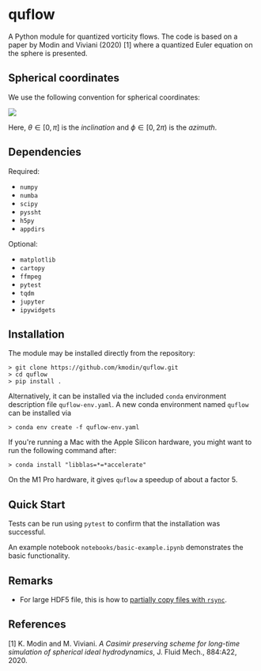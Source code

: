 # quflow

A Python module for quantized vorticity flows. 
The code is based on a paper by Modin and Viviani (2020) [1] 
where a quantized Euler equation on the sphere is presented.

## Spherical coordinates

We use the following convention for spherical coordinates:

![](https://upload.wikimedia.org/wikipedia/commons/4/4f/3D_Spherical.svg)

Here, $\theta \in [0,\pi]$ is the *inclination* and $\phi \in [0,2\pi)$ is the *azimuth*.

## Dependencies

Required:

* `numpy`
* `numba`
* `scipy`
* `pyssht`
* `h5py`
* `appdirs`

Optional:

* `matplotlib`
* `cartopy`
* `ffmpeg`
* `pytest`
* `tqdm`
* `jupyter`
* `ipywidgets`

## Installation

The module may be installed directly from the repository:
```
> git clone https://github.com/kmodin/quflow.git
> cd quflow
> pip install .
```

Alternatively, it can be installed via the included `conda` environment 
description file `quflow-env.yaml`. A new conda environment named `quflow` 
can be installed via
```
> conda env create -f quflow-env.yaml
```
If you're running a Mac with the Apple Silicon hardware, 
you might want to run the following command after:
```
> conda install "libblas=*=*accelerate"
```
On the M1 Pro hardware, it gives `quflow` a speedup of about a factor 5. 

## Quick Start

Tests can be run using `pytest` to confirm that the installation was successful.

An example notebook `notebooks/basic-example.ipynb` demonstrates the basic functionality. 

## Remarks

- For large HDF5 file, this is how to [partially copy files with `rsync`](https://fedoramagazine.org/copying-large-files-with-rsync-and-some-misconceptions/).

## References

[1] K. Modin and M. Viviani. *A Casimir preserving scheme for long-time simulation of spherical ideal hydrodynamics*, J. Fluid Mech., 884:A22, 2020.
